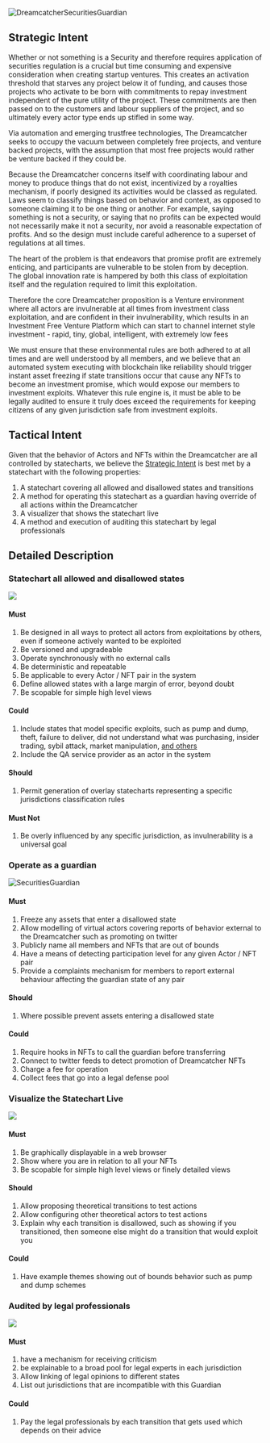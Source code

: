 ![DreamcatcherSecuritiesGuardian](/nfts/DreamcatcherSecuritiesGuardian.png)

## Strategic Intent

Whether or not something is a Security and therefore requires application of securities regulation is a crucial but time consuming and expensive consideration when creating startup ventures. This creates an activation threshold that starves any project below it of funding, and causes those projects who activate to be born with commitments to repay investment independent of the pure utility of the project. These commitments are then passed on to the customers and labour suppliers of the project, and so ultimately every actor type ends up stifled in some way.

Via automation and emerging trustfree technologies, The Dreamcatcher seeks to occupy the vacuum between completely free projects, and venture backed projects, with the assumption that most free projects would rather be venture backed if they could be.

Because the Dreamcatcher concerns itself with coordinating labour and money to produce things that do not exist, incentivized by a royalties mechanism, if poorly designed its activities would be classed as regulated. Laws seem to classify things based on behavior and context, as opposed to someone claiming it to be one thing or another. For example, saying something is not a security, or saying that no profits can be expected would not necessarily make it not a security, nor avoid a reasonable expectation of profits. And so the design must include careful adherence to a superset of regulations at all times.

The heart of the problem is that endeavors that promise profit are extremely enticing, and participants are vulnerable to be stolen from by deception. The global innovation rate is hampered by both this class of exploitation itself and the regulation required to limit this exploitation.

Therefore the core Dreamcatcher proposition is a Venture environment where all actors are invulnerable at all times from investment class exploitation, and are confident in their invulnerability, which results in an Investment Free Venture Platform which can start to channel internet style investment - rapid, tiny, global, intelligent, with extremely low fees

We must ensure that these environmental rules are both adhered to at all times and are well understood by all members, and we believe that an automated system executing with blockchain like reliability should trigger instant asset freezing if state transitions occur that cause any NFTs to become an investment promise, which would expose our members to investment exploits. Whatever this rule engine is, it must be able to be legally audited to ensure it truly does exceed the requirements for keeping citizens of any given jurisdiction safe from investment exploits.

## Tactical Intent

Given that the behavior of Actors and NFTs within the Dreamcatcher are all controlled by statecharts, we believe the [Strategic Intent](#strategic-intent) is best met by a statechart with the following properties:

1. A statechart covering all allowed and disallowed states and transitions
1. A method for operating this statechart as a guardian having override of all actions within the Dreamcatcher
1. A visualizer that shows the statechart live
1. A method and execution of auditing this statechart by legal professionals

## Detailed Description

### Statechart all allowed and disallowed states

![](/nfts/StatechartAllStates.png)

#### Must

1. Be designed in all ways to protect all actors from exploitations by others, even if someone actively wanted to be exploited
1. Be versioned and upgradeable
1. Operate synchronously with no external calls
1. Be deterministic and repeatable
1. Be applicable to every Actor / NFT pair in the system
1. Define allowed states with a large margin of error, beyond doubt
1. Be scopable for simple high level views

#### Could

1. Include states that model specific exploits, such as pump and dump, theft, failure to deliver, did not understand what was purchasing, insider trading, sybil attack, market manipulation, [and others](https://en.wikipedia.org/wiki/Securities_fraud)
1. Include the QA service provider as an actor in the system

#### Should

1. Permit generation of overlay statecharts representing a specific jurisdictions classification rules

#### Must Not

1. Be overly influenced by any specific jurisdiction, as invulnerability is a universal goal

### Operate as a guardian

![SecuritiesGuardian](/nfts/OperateAsAGuardian.png)

#### Must

1. Freeze any assets that enter a disallowed state
1. Allow modelling of virtual actors covering reports of behavior external to the Dreamcatcher such as promoting on twitter
1. Publicly name all members and NFTs that are out of bounds
1. Have a means of detecting participation level for any given Actor / NFT pair
1. Provide a complaints mechanism for members to report external behaviour affecting the guardian state of any pair

#### Should

1. Where possible prevent assets entering a disallowed state

#### Could

1. Require hooks in NFTs to call the guardian before transferring
1. Connect to twitter feeds to detect promotion of Dreamcatcher NFTs
1. Charge a fee for operation
1. Collect fees that go into a legal defense pool

### Visualize the Statechart Live

![](/nfts/VisualizeTheStatechartLive.png)

#### Must

1. Be graphically displayable in a web browser
1. Show where you are in relation to all your NFTs
1. Be scopable for simple high level views or finely detailed views

#### Should

1. Allow proposing theoretical transitions to test actions
1. Allow configuring other theoretical actors to test actions
1. Explain why each transition is disallowed, such as showing if you transitioned, then someone else might do a transition that would exploit you

#### Could

1. Have example themes showing out of bounds behavior such as pump and dump schemes

### Audited by legal professionals

![](/nfts/AuditByLegalProfessionals.png)

#### Must

1. have a mechanism for receiving criticism
1. be explainable to a broad pool for legal experts in each jurisdiction
1. Allow linking of legal opinions to different states
1. List out jurisdictions that are incompatible with this Guardian

#### Could

1. Pay the legal professionals by each transition that gets used which depends on their advice
